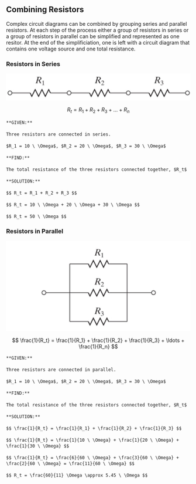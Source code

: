## Combining Resistors

Complex circuit diagrams can be combined by grouping series and parallel resistors. At each step of the process either a group of resistors in series or a group of resistors in parallel can be simplified and represented as one resitor. At the end of the simplificiation, one is left with a circuit diagram that contains one voltage source and one total resistance.

### Resistors in Series

![resistors in series](images/resistors_in_series.jpg)

$$ R_t = R_1 + R_2 + R_3 + \ldots + R_n $$

```{card} **Worked Example**
**GIVEN:**

Three resistors are connected in series.

$R_1 = 10 \ \Omega$, $R_2 = 20 \ \Omega$, $R_3 = 30 \ \Omega$

**FIND:**

The total resistance of the three resistors connected together, $R_t$

**SOLUTION:**

$$ R_t = R_1 + R_2 + R_3 $$

$$ R_t = 10 \ \Omega + 20 \ \Omega + 30 \ \Omega $$

$$ R_t = 50 \ \Omega $$

```

### Resistors in Parallel

![resistors in parallel](images/resistors_in_parallel.jpg)

$$ \frac{1}{R_t} = \frac{1}{R_1} + \frac{1}{R_2} + \frac{1}{R_3} + \ldots + \frac{1}{R_n} $$

```{card} **Worked Example**
**GIVEN:**

Three resistors are connected in parallel.

$R_1 = 10 \ \Omega$, $R_2 = 20 \ \Omega$, $R_3 = 30 \ \Omega$

**FIND:**

The total resistance of the three resistors connected together, $R_t$

**SOLUTION:**

$$ \frac{1}{R_t} = \frac{1}{R_1} + \frac{1}{R_2} + \frac{1}{R_3} $$

$$ \frac{1}{R_t} = \frac{1}{10 \ \Omega} + \frac{1}{20 \ \Omega} + \frac{1}{30 \ \Omega} $$

$$ \frac{1}{R_t} = \frac{6}{60 \ \Omega} + \frac{3}{60 \ \Omega} + \frac{2}{60 \ \Omega} = \frac{11}{60 \ \Omega} $$

$$ R_t = \frac{60}{11} \Omega \approx 5.45 \ \Omega $$

```

